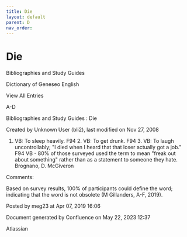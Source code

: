 ```yaml
---
title: Die
layout: default
parent: D
nav_order:
---
```


# Die

Bibliographies and Study Guides

Dictionary of Geneseo English

View All Entries

A-D

Bibliographies and Study Guides : Die

Created by  Unknown User (bli2), last modified on Nov 27, 2008

1. VB: To sleep heavily. F94 2. VB: To get drunk. F94 3. VB: To laugh uncontrollably; &quot;I died when I heard that that loser actually got a job.&quot; F94 VB - 80% of those surveyed used the term to mean &quot;freak out about something&quot; rather than as a statement to someone they hate. Brognano, D. McGiveron

Comments:

Based on survey results, 100% of participants could define the word; indicating that the word is not obsolete (M Gillanders, A-F, 2019).

Posted by meg23 at Apr 07, 2019 16:06

Document generated by Confluence on May 22, 2023 12:37

Atlassian
